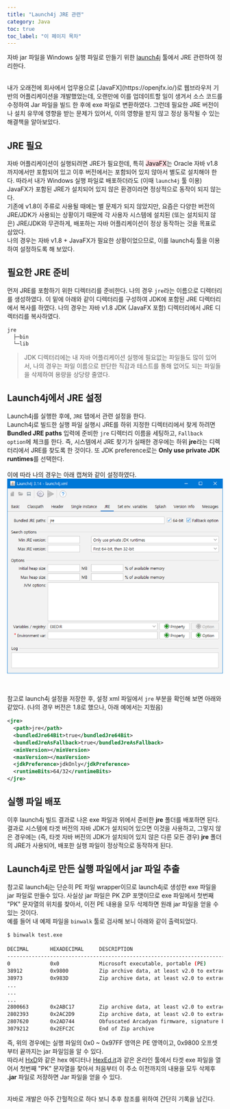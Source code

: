 ```yaml
---
title: "Launch4j JRE 관련"
category: Java
toc: true
toc_label: "이 페이지 목차"
---
```


자바 jar 파일을 Windows 실행 파일로 만들기 위한 [launch4j](http://launch4j.sourceforge.net/) 툴에서 JRE 관련하여 정리한다.

<br>
내가 오래전에 회사에서 업무용으로 [JavaFX](https://openjfx.io/)로 웹브라우저 기반의 어플리케이션을 개발했었는데, 오랜만에 이를 업데이트할 일이 생겨서 소스 코드를 수정하여 Jar 파일을 빌드 한 후에 exe 파일로 변환하였다. 그런데 필요한 JRE 버전이나 설치 유무에 영향을 받는 문제가 있어서, 이의 영향을 받지 않고 정상 동작될 수 있는 해결책을 알아보았다.

## JRE 필요
자바 어플리케이션이 실행되려면 JRE가 필요한데, 특히 <mark style='background-color: #ffdce0'>JavaFX</mark>는 Oracle 자바 v1.8 까지에서만 포함되어 있고 이후 버전에서는 포함되어 있지 않아서 별도로 설치해야 한다. 따라서 내가 Windows 실행 파일로 배포하더라도 (이때 `launch4j` 툴 이용) JavaFX가 포함된 JRE가 설치되어 있지 않은 환경이라면 정상적으로 동작이 되지 않는다.  
기존에 v1.8이 주류로 사용될 때에는 별 문제가 되지 않았지만, 요즘은 다양한 버전의 JRE/JDK가 사용되는 상황이기 때문에 각 사용자 시스템에 설치된 (또는 설치되지 않은) JRE/JDK와 무관하게, 배포하는 자바 어플리케이션이 정상 동작하는 것을 목표로 삼았다.  
나의 경우는 자바 v1.8 + JavaFX가 필요한 상황이었으므로, 이를 launch4j 툴을 이용하여 설정하도록 해 보았다.

## 필요한 JRE 준비
먼저 JRE를 포함하기 위한 디렉터리를 준비한다. 나의 경우 `jre`라는 이름으로 디렉터리를 생성하였다. 이 밑에 아래와 같이 디렉터리를 구성하여 JDK에 포함된 JRE 디렉터리에서 복사를 하였다. 나의 경우는 자바 v1.8 JDK (JavaFX 포함) 디렉터리에서 JRE 디렉터리를 복사하였다.
```
jre
  ├─bin
  └─lib
```
> JDK 디렉터리에는 내 자바 어플리케이션 실행에 필요없는 파일들도 많이 있어서, 나의 경우는 파일 이름으로 판단한 직감과 테스트를 통해 없어도 되는 파일들을 삭제하여 용량을 상당량 줄였다.

## Launch4j에서 JRE 설정
Launch4j를 실행한 후에, `JRE` 탭에서 관련 설정을 한다.  
Launch4j로 빌드한 실행 파일 실행시 JRE를 하위 지정한 디렉터리에서 찾게 하려면 **Bundled JRE paths** 입력에 준비한 `jre` 디렉터리 이름을 세팅하고, `Fallback option`에 체크를 한다. 즉, 시스템에서 JRE 찾기가 실패한 경우에는 하위 **jre**라는 디렉터리에서 JRE를 찾도록 한 것이다. 또 JDK preference로는 **Only use private JDK runtimes**를 선택한다.  
<br>
이에 따라 나의 경우는 아래 캡쳐와 같이 설정하였다.  
![](/assets/images/launch4j_jre_my.png)

<br>

참고로 launch4j 설정을 저장한 후, 설정 xml 파일에서 `jre` 부분을 확인해 보면 아래와 같았다. (나의 경우 버전은 1.8로 했으나, 아래 예에서는 지웠음)
```xml
<jre>
  <path>jre</path>
  <bundledJre64Bit>true</bundledJre64Bit>
  <bundledJreAsFallback>true</bundledJreAsFallback>
  <minVersion></minVersion>
  <maxVersion></maxVersion>
  <jdkPreference>jdkOnly</jdkPreference>
  <runtimeBits>64/32</runtimeBits>
</jre>
```

## 실행 파일 배포
이후 launch4j 빌드 결과로 나온 exe 파일과 위에서 준비한 **jre** 폴더를 배포하면 된다. 결과로 시스템에 타겟 버전의 자바 JDK가 설치되어 있으면 이것을 사용하고, 그렇지 않은 경우에는 (즉, 타겟 자바 버전의 JDK가 설치되어 있지 않은 다른 모든 경우) **jre** 폴더의 JRE가 사용되어, 배포한 실행 파일이 정상적으로 동작하게 된다.

## Launch4j로 만든 실행 파일에서 jar 파일 추출
참고로 launch4j는 단순히 PE 파일 wrapper이므로 launch4j로 생성한 exe 파일을 jar 파일로 만들수 있다. 사실상 jar 파일은 PK ZIP 포맷이므로 exe 파일에서 첫번째 "PK" 문자열의 위치를 찾아서, 이전 PE 내용을 모두 삭제하면 원래 jar 파일을 얻을 수 있는 것이다.  
예를 들어 내 예제 파일을 `binwalk` 툴로 검사해 보니 아래와 같이 출력되었다.
```bash
$ binwalk test.exe

DECIMAL       HEXADECIMAL     DESCRIPTION
--------------------------------------------------------------------------------
0             0x0             Microsoft executable, portable (PE)
38912         0x9800          Zip archive data, at least v2.0 to extract, name: META-INF/
38973         0x983D          Zip archive data, at least v2.0 to extract, name: META-INF/MANIFEST.MF
...
...
...
2800663       0x2ABC17        Zip archive data, at least v2.0 to extract, name: resources/test.ico
2802393       0x2AC2D9        Zip archive data, at least v2.0 to extract, name: resources/test.fxml
2807620       0x2AD744        Obfuscated Arcadyan firmware, signature bytes: 0x56C38CD9,
3079212       0x2EFC2C        End of Zip archive
```
즉, 위의 경우에는 실행 파일의 0x0 ~ 0x97FF 영역은 PE 영역이고, 0x9800 오프셋부터 끝까지는 jar 파일임을 알 수 있다.  
따라서 [HxD](https://mh-nexus.de/en/hxd/)와 같은 hex 에디터나 [HexEd.it](https://hexed.it/)과 같은 온라인 툴에서 타겟 exe 파일을 열어서 첫번째 "PK" 문자열을 찾아서 처음부터 이 주소 이전까지의 내용을 모두 삭제후 **.jar** 파일로 저장하면 Jar 파일을 얻을 수 있다.

<br>
자바로 개발은 아주 간헐적으로 하다 보니 추후 참조를 위하여 간단히 기록을 남긴다.
